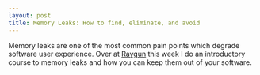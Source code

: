 ```yaml
---
layout: post
title: Memory Leaks: How to find, eliminate, and avoid
---
```


Memory leaks are one of the most common pain points which degrade software user experience. 
Over at [Raygun](https://raygun.com/blog/memory-leak-detection/) this week I do an introductory
course to memory leaks and how you can keep them out of your software.
